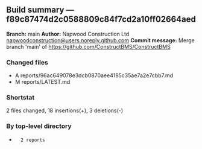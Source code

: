 ## Build summary — f89c87474d2c0588809c84f7cd2a10ff02664aed

**Branch:** main **Author:** Napwood Construction Ltd <napwoodconstruction@users.noreply.github.com>
**Commit message:** Merge branch 'main' of https://github.com/ConstructBMS/ConstructBMS

### Changed files

- A reports/96ac649078e3dcb0870aee4195c35ae7a2e7cbb7.md
- M reports/LATEST.md

### Shortstat

2 files changed, 18 insertions(+), 3 deletions(-)

### By top-level directory

-       2 reports
